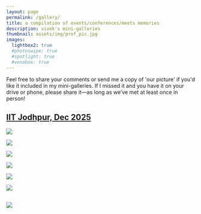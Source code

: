 ```yaml
---
layout: page
permalink: /gallery/
title: a compilation of events/conferences/meets memories
description: vivek's mini-galleries
thumbnail: assets/img/prof_pic.jpg
images:
  lightbox2: true
  #photoswipe: true
  #spotlight: true
  #venobox: true
---
```


Feel free to share your comments or send me a copy of 'our picture' if you'd like it included in my mini-galleries. If I missed it and you have it on your drive or phone, please share it—as long as we’ve met at least once in person!


## [IIT Jodhpur, Dec 2025]()

<a href="assets/img/iitjodhpur/1" data-lightbox="roadtrip"><img src="assets/img/iitjodhpur/1" /></a>

<a href="assets/img/iitjodhpur/2" data-lightbox="roadtrip"><img src="assets/img/iitjodhpur/2" /></a>

<a href="assets/img/iitjodhpur/3" data-lightbox="roadtrip"><img src="assets/img/iitjodhpur/3" /></a>

<a href="assets/img/iitjodhpur/4" data-lightbox="roadtrip"><img src="assets/img/iitjodhpur/4" /></a>

<a href="assets/img/iitjodhpur/5" data-lightbox="roadtrip"><img src="assets/img/iitjodhpur/5" /></a>

<a href="https://cdn.photoswipe.com/photoswipe-demo-images/photos/2/img-2500.jpg" data-lightbox="roadtrip"><img src="https://cdn.photoswipe.com/photoswipe-demo-images/photos/2/img-200.jpg" /></a>

<a href="https://cdn.photoswipe.com/photoswipe-demo-images/photos/3/img-2500.jpg" data-lightbox="roadtrip"><img src="https://cdn.photoswipe.com/photoswipe-demo-images/photos/3/img-200.jpg" /></a>
---
